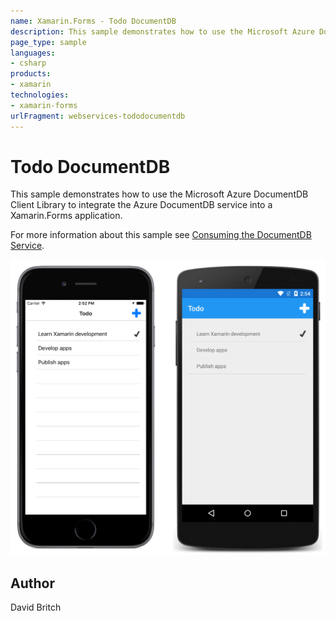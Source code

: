 ```yaml
---
name: Xamarin.Forms - Todo DocumentDB
description: This sample demonstrates how to use the Microsoft Azure DocumentDB Client Library to integrate the Azure DocumentDB service into a Xamarin.Forms...
page_type: sample
languages:
- csharp
products:
- xamarin
technologies:
- xamarin-forms
urlFragment: webservices-tododocumentdb
---
```

# Todo DocumentDB

This sample demonstrates how to use the Microsoft Azure DocumentDB Client Library to integrate the Azure DocumentDB service into a Xamarin.Forms application.

For more information about this sample see [Consuming the DocumentDB Service](https://developer.xamarin.com/guides/xamarin-forms/cloud-services/documentdb/consuming/).

![Todo DocumentDB application screenshot](Screenshots/01All.png "Todo DocumentDB application screenshot")

## Author

David Britch
